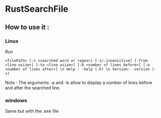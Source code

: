 # RustSearchFile

## How to use it : 

### Linux 

Run

`<filePath> [-s <searched word or regex>] [-i/-insensitive] [-from <line usize>] [-to <line usize>] [-b <number of lines before>] [-a <number of lines after>] \n Help : -help (-h) \n Version: -version (-v)`

Note : 
The arguments -a and -b allow to display a number of lines before and after the searched line. 

### windows 

Same but with the .exe file
